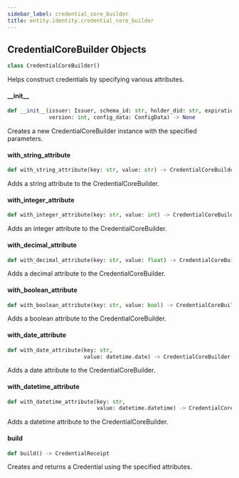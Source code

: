 ```yaml
---
sidebar_label: credential_core_builder
title: entity.identity.credential_core_builder
---
```


## CredentialCoreBuilder Objects

```python
class CredentialCoreBuilder()
```

Helps construct credentials by specifying various attributes.

#### \_\_init\_\_

```python
def __init__(issuer: Issuer, schema_id: str, holder_did: str, expiration: int,
             version: int, config_data: ConfigData) -> None
```

Creates a new CredentialCoreBuilder instance with the specified parameters.


#### with\_string\_attribute

```python
def with_string_attribute(key: str, value: str) -> CredentialCoreBuilder
```

Adds a string attribute to the CredentialCoreBuilder.


#### with\_integer\_attribute

```python
def with_integer_attribute(key: str, value: int) -> CredentialCoreBuilder
```

Adds an integer attribute to the CredentialCoreBuilder.


#### with\_decimal\_attribute

```python
def with_decimal_attribute(key: str, value: float) -> CredentialCoreBuilder
```

Adds a decimal attribute to the CredentialCoreBuilder.


#### with\_boolean\_attribute

```python
def with_boolean_attribute(key: str, value: bool) -> CredentialCoreBuilder
```

Adds a boolean attribute to the CredentialCoreBuilder.


#### with\_date\_attribute

```python
def with_date_attribute(key: str,
                        value: datetime.date) -> CredentialCoreBuilder
```

Adds a date attribute to the CredentialCoreBuilder.


#### with\_datetime\_attribute

```python
def with_datetime_attribute(key: str,
                            value: datetime.datetime) -> CredentialCoreBuilder
```

Adds a datetime attribute to the CredentialCoreBuilder.


#### build

```python
def build() -> CredentialReceipt
```

Creates and returns a Credential using the specified attributes.


